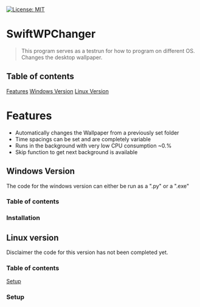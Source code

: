 [![License: MIT](https://img.shields.io/badge/License-MIT-yellow.svg)](https://opensource.org/licenses/MIT)

# SwiftWPChanger
> This program serves as a testrun for how to program on different OS.
> Changes the desktop wallpaper.

## Table of contents

[Features](#Features)
[Windows Version](#WindowsVersion)
[Linux Version](#LinuxVersion)

# Features
* Automatically changes the Wallpaper from a previously set folder
* Time spacings can be set and are completely variable
* Runs in the background with very low CPU consumption ~0.%
* Skip function to get next background is available

## Windows Version
The code for the windows version can either be run as a ".py" or a ".exe"
### Table of contents

### Installation

## Linux version
Disclaimer the code for this version has not been completed yet.
### Table of contents

[Setup](#Setup)

### Setup

